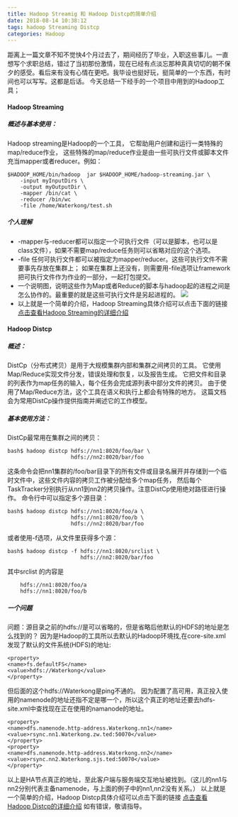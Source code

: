 ```yaml
---
title: Hadoop Streamig 和 Hadoop Distcp的简单介绍
date: 2018-08-14 10:38:12
tags: hadoop Streaming Distcp
categories: Hadoop
---
```

距离上一篇文章不知不觉快4个月过去了，期间经历了毕业，入职这些事儿。一直想写个求职总结，错过了当初那份激情，现在已经有点淡忘那种真真切切的朝不保夕的感受。看后来有没有心情在更吧。我毕设也挺好玩，挺简单的一个东西，有时间也可以写写。这都是后话。
今天总结一下经手的一个项目中用到的Hadoop工具；
<!--more-->
#### Hadoop Streaming
##### 概述与基本使用：
Hadoop streaming是Hadoop的一个工具， 它帮助用户创建和运行一类特殊的map/reduce作业， 这些特殊的map/reduce作业是由一些可执行文件或脚本文件充当mapper或者reducer。例如：
```
$HADOOP_HOME/bin/hadoop  jar $HADOOP_HOME/hadoop-streaming.jar \
    -input myInputDirs \
    -output myOutputDir \
    -mapper /bin/cat \
    -reducer /bin/wc
    -file /home/Waterkong/test.sh
```
##### 个人理解
- -mapper与-reducer都可以指定一个可执行文件（可以是脚本，也可以是class文件），如果不需要map/reduce任务则可以省略对应的这个选项。
- -file 任何可执行文件都可以被指定为mapper/reducer。这些可执行文件不需要事先存放在集群上； 如果在集群上还没有，则需要用-file选项让framework把可执行文件作为作业的一部分，一起打包提交。
- 一个说明图，说明这些作为Map或者Reduce的脚本与hadoop起的进程之间是怎么协作的。最重要的就是这些可执行文件是另起进程的。
![](/images/hadoopStreaming.png)
- 以上就是一个简单的介绍，Hadoop Streaming具体介绍可以点击下面的链接
[点击查看Hadoop Streaming的详细介绍](https://hadoop.apache.org/docs/r1.0.4/cn/streaming.html#Hadoop+Streaming)

#### Hadoop Distcp
##### 概述：
DistCp（分布式拷贝）是用于大规模集群内部和集群之间拷贝的工具。 它使用Map/Reduce实现文件分发，错误处理和恢复，以及报告生成。 它把文件和目录的列表作为map任务的输入，每个任务会完成源列表中部分文件的拷贝。 由于使用了Map/Reduce方法，这个工具在语义和执行上都会有特殊的地方。 这篇文档会为常用DistCp操作提供指南并阐述它的工作模型。
##### 基本使用方法：
DistCp最常用在集群之间的拷贝：
```
bash$ hadoop distcp hdfs://nn1:8020/foo/bar \ 
                    hdfs://nn2:8020/bar/foo
```
这条命令会把nn1集群的/foo/bar目录下的所有文件或目录名展开并存储到一个临时文件中，这些文件内容的拷贝工作被分配给多个map任务， 然后每个TaskTracker分别执行从nn1到nn2的拷贝操作。注意DistCp使用绝对路径进行操作。
命令行中可以指定多个源目录：
```
bash$ hadoop distcp hdfs://nn1:8020/foo/a \ 
                    hdfs://nn1:8020/foo/b \ 
                    hdfs://nn2:8020/bar/foo
```
或者使用-f选项，从文件里获得多个源：
```
bash$ hadoop distcp -f hdfs://nn1:8020/srclist \ 
                       hdfs://nn2:8020/bar/foo 
```
其中srclist 的内容是
```
    hdfs://nn1:8020/foo/a 
    hdfs://nn1:8020/foo/b
```
##### 一个问题 
问题：源目录之前的hdfs://是可以省略的，但是省略后他默认的HDFS的地址是怎么找到的？
因为是Hadoop的工具所以去默认的Hadoop环境找,在core-site.xml发现了默认的文件系统(HDFS)的地址:
```
<property>
<name>fs.defaultFS</name>
<value>hdfs://Waterkong</value>
</property>
```
但后面的这个hdfs://Waterkong是ping不通的。
因为配置了高可用，真正投入使用的namenode的地址还指不定是哪一个，所以这个真正的地址还要去hdfs-site.xml中查找现在正在使用的namanode的地址。
```
<property>
<name>dfs.namenode.http-address.Waterkong.nn1</name>
<value>rsync.nn1.Waterkong.zw.ted:50070</value>
</property>
<property>
<name>dfs.namenode.http-address.Waterkong.nn2</name>
<value>rsync.nn2.Waterkong.sjs.ted:50070</value>
</property>
```
以上是HA节点真正的地址，至此客户端与服务端交互地址被找到。（这儿的nn1与nn2分别代表主备namenode，与上面的例子中的nn1,nn2没有关系。）
以上就是一个简单的介绍，Hadoop Distcp具体介绍可以点击下面的链接
[点击查看Hadoop Distcp的详细介绍](https://hadoop.apache.org/docs/r1.0.4/cn/distcp.html)
如有错误，敬请指导。
